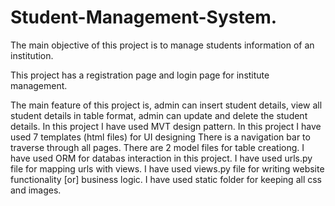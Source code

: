 # Student-Management-System.

The main objective of this project is to manage students information of an institution.

This project has a registration page and login page for institute management.

The main feature of this project is, admin can insert student details, view all student details in table format, admin can update and delete the student details.
In this project I have used MVT design pattern.
In this project I have used 7 templates (html files) for UI designing
There is a navigation bar to traverse through all pages.
There are 2 model files for table creationg.
I have used ORM for databas interaction in this project.
I have used urls.py file for mapping urls with views.
I have used views.py file for writing website functionality [or] business logic.
I have used static folder for keeping all css and images.
